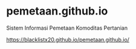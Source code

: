 # pemetaan.github.io
Sistem Informasi Pemetaan Komoditas Pertanian

https://blacklistx20.github.io/pemetaan.github.io/
